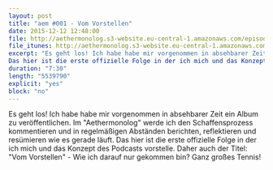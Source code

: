 ```yaml
---
layout: post
title: "aem #001 - Vom Vorstellen"
date: 2015-12-12 12:48:00
file: http://aethermonolog.s3-website.eu-central-1.amazonaws.com/episodes/aethermonolog-001.mp3
file_itunes: http://aethermonolog.s3-website.eu-central-1.amazonaws.com/episodes/aethermonolog-001.m4a
excerpt: "Es geht los! Ich habe habe mir vorgenommen in absehbarer Zeit ein Album zu veröffentlichen. Im "Aethermonolog" werde ich den Schaffensprozess kommentieren und in regelmäßigen Abständen berichten, reflektieren und resümieren wie es gerade läuft.
Das hier ist die erste offizielle Folge in der ich mich und das Konzept des Podcasts vorstelle. Daher auch der Titel: "Vom Vorstellen" - Wie ich darauf nur gekommen bin? Ganz großes Tennis!"
duration: "7:30"
length: "5539790"
explicit: "yes"
block: "no"
---
```


Es geht los! Ich habe habe mir vorgenommen in absehbarer Zeit ein Album zu veröffentlichen. Im "Aethermonolog" werde ich den Schaffensprozess kommentieren und in regelmäßigen Abständen berichten, reflektieren und resümieren wie es gerade läuft.
Das hier ist die erste offizielle Folge in der ich mich und das Konzept des Podcasts vorstelle. Daher auch der Titel: "Vom Vorstellen" - Wie ich darauf nur gekommen bin? Ganz großes Tennis!
